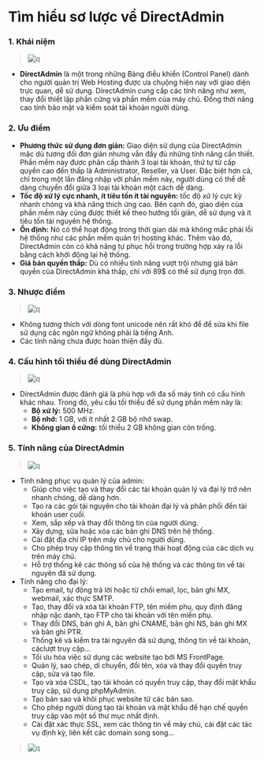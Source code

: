 # Tìm hiểu sơ lược về DirectAdmin
### 1. Khái niệm
> ![q](https://f5-zpcloud.zdn.vn/183164114620321424/8670905a3319fe47a708.jpg)
- **DirectAdmin** là một trong những Bảng điều khiển (Control Panel) dành cho người quản trị Web Hosting được ưa chuộng hiện nay với giao diện trực quan, dễ sử dụng. DirectAdmin cung cấp các tính năng như xem, thay đổi thiết lập phần cứng và phần mềm của máy chủ. Đồng thời nâng cao tính bảo mật và kiểm soát tài khoản người dùng.
### 2. Ưu điểm
- **Phương thức sử dụng đơn giản:** Giao diện sử dụng của DirectAdmin mặc dù tương đối đơn giản nhưng vẫn đầy đủ những tính năng cần thiết. Phần mềm này đươc phân cấp thành 3 loại tài khoản, thứ tự từ cấp quyền cao đến thấp là Administrator, Reseller, và User. Đặc biệt hơn cả, chỉ trong một lần đăng nhập với phần mềm này, người dùng có thể dễ dàng chuyển đổi giữa 3 loại tài khoản một cách dễ dàng.
- **Tốc độ xử lý cực nhanh, ít tiêu tốn ít tài nguyên:** tốc độ xử lý cực kỳ nhanh chóng và khả năng thích ứng cao. Bên cạnh đó, giao diện của phần mềm này cũng được thiết kế theo hướng tối giản, dễ sử dụng và ít tiêu tốn tài nguyên hệ thống.
- **Ổn định:** Nó có thể hoạt động trong thời gian dài mà không mắc phải lỗi hệ thống như các phần mềm quản trị hosting khác. Thêm vào đó, DirectAdmin còn có khả năng tự phục hồi trong trường hợp xảy ra lỗi bằng cách khởi động lại hệ thống.
- **Giá bản quyền thấp:** Dù có nhiều tính năng vượt trội nhưng giá bản quyền của DirectAdmin khá thấp, chỉ với 89$ có thể sử dụng trọn đời.
### 3. Nhược điểm
> ![q](https://f5-zpcloud.zdn.vn/18950696450755080/afe846c1e58228dc7193.jpg)
- Không tương thích với dòng font unicode nên rất khó để để sửa khi file sử dụng các ngôn ngữ không phải là tiếng Anh.
- Các tính năng chưa được hoàn thiện đầy đủ.
### 4. Cấu hình tối thiểu để dùng DirectAdmin
> ![q](https://f5-zpcloud.zdn.vn/7817172442427690627/28bcb09413d7de8987c6.jpg)
- DirectAdmin được đánh giá là phù hợp với đa số máy tính có cấu hình khác nhau. Trong đó, yêu cầu tối thiểu để sử dụng phần mềm này là:
	+  **Bộ xử lý:** 500 MHz.
	+  **Bộ nhớ:** 1 GB, với ít nhất 2 GB bộ nhớ swap.
	+  **Không gian ổ cứng:** tối thiểu 2 GB không gian còn trống.
### 5. Tính năng của DirectAdmin
> ![q](https://f4-zpcloud.zdn.vn/437225040539019898/30f25fddfc9e31c0688f.jpg)
- Tính năng phục vụ quản lý của admin:
    +  Giúp cho việc tạo và thay đổi các tài khoản quản lý và đại lý trở nên nhanh chóng, dễ dàng hơn.
    +  Tạo ra các gói tài nguyên cho tài khoản đại lý và phân phối đến tài khoản user cuối.
    +  Xem, sắp xếp và thay đổi thông tin của người dùng.
    +  Xây dựng, sửa hoặc xóa các bản ghi DNS trên hệ thống.
    +  Cài đặt địa chỉ IP trên máy chủ cho người dùng.
    +  Cho phép truy cập thông tin về trạng thái hoạt động của các dịch vụ trên máy chủ.
    +  Hỗ trợ thống kê các thông số của hệ thống và các thông tin về tài nguyên đã sử dụng.
- Tính năng cho đại lý:
    +  Tạo email, tự động trả lời hoặc từ chối email, lọc, bản ghi MX, webmail, xác thực SMTP.
    +  Tạo, thay đổi và xóa tài khoản FTP, tên miềm phụ, quy định đăng nhập nặc danh, tạo FTP cho tài khoản với tên miền phụ.
    +  Thay đổi DNS, bản ghi A, bản ghi CNAME, bản ghi NS, bản ghi MX và bản ghi PTR.
    +  Thống kê và kiểm tra tài nguyên đã sử dụng, thông tin về tài khoản, cáclượt truy cập…
    +  Tối ưu hóa việc sử dụng các website tạo bởi MS FrontPage.
    +  Quản lý, sao chép, di chuyển, đổi tên, xóa và thay đổi quyền truy cập, sửa và tạo file.
    +  Tạo và xóa CSDL, tạo tài khoản có quyền truy cập, thay đổi mật khẩu truy cập, sử dụng phpMyAdmin.
    +  Tạo bản sao và khôi phục website từ các bản sao.
    +  Cho phép người dùng tạo tài khoản và mật khẩu để hạn chế quyền truy cập vào một số thư mục nhất định.
    +  Cài đặt xác thực SSL, xem các thông tin về máy chủ, cài đặt các tác vụ định kỳ, liên kết các domain song song…
> ![q](https://f5-zpcloud.zdn.vn/7926551213515216330/b45c317292315f6f0620.jpg)

